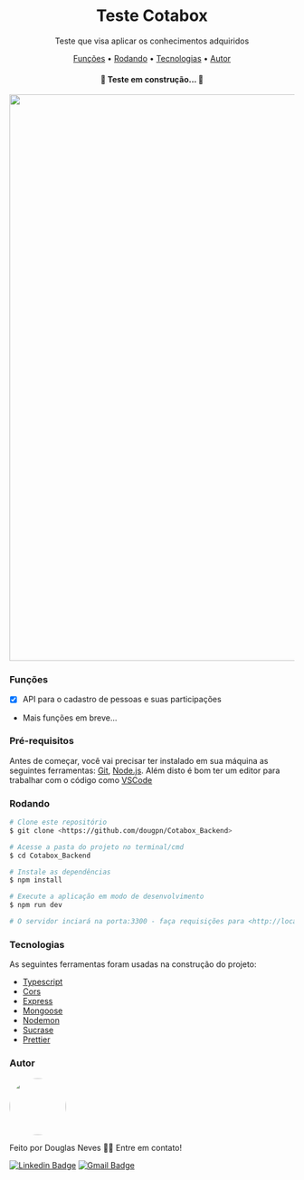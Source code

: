 <h1 align="center">Teste Cotabox</h1>

<p align="center">Teste que visa aplicar os conhecimentos adquiridos</p>

<p align="center">
 <a href="#funções">Funções</a> • 
 <a href="#Pré-requisitos">Rodando</a> • 
 <a href="#tecnologias">Tecnologias</a> • 
 <a href="#autor">Autor</a>
</p>

<h4 align="center"> 
	🚧  Teste em construção...  🚧
</h4>

<p align="center">
<img width= "1000" src="./Screenshots/1.png" />
</p>

### Funções

- [x] API para o cadastro de pessoas e suas participações
- Mais funções em breve...

### Pré-requisitos

Antes de começar, você vai precisar ter instalado em sua máquina as seguintes ferramentas:
[Git](https://git-scm.com), [Node.js](https://nodejs.org/en/). 
Além disto é bom ter um editor para trabalhar com o código como [VSCode](https://code.visualstudio.com/)

### Rodando

```bash
# Clone este repositório
$ git clone <https://github.com/dougpn/Cotabox_Backend>

# Acesse a pasta do projeto no terminal/cmd
$ cd Cotabox_Backend

# Instale as dependências
$ npm install

# Execute a aplicação em modo de desenvolvimento
$ npm run dev

# O servidor inciará na porta:3300 - faça requisições para <http://localhost:3300>
```
### Tecnologias

As seguintes ferramentas foram usadas na construção do projeto:

- [Typescript](https://www.typescriptlang.org/)
- [Cors](https://www.npmjs.com/package/cors)
- [Express](https://expressjs.com/)
- [Mongoose](https://mongoosejs.com/)
- [Nodemon](https://nodemon.io/)
- [Sucrase](https://www.npmjs.com/package/sucrase)
- [Prettier](https://prettier.io/)

### Autor

<a href="https://github.com/dougpn/">
 <img style="border-radius: 50%;" src="https://avatars2.githubusercontent.com/u/62621650?s=400&u=d9672bc16aaaf1fd2b3df06d7e42068ffec48525&v=4" width="100px />
 <br />
 <sub><b>Douglas Neves</b></sub></a> <a href="https://github.com/dougpn" ></a>


Feito por Douglas Neves 👋🏽 Entre em contato!

[![Linkedin Badge](https://img.shields.io/badge/-Douglas-blue?style=flat-square&logo=Linkedin&logoColor=white&link=https://www.linkedin.com/in/douglaspneves/)](https://www.linkedin.com/in/douglaspneves/) 
[![Gmail Badge](https://img.shields.io/badge/-nevesdouglasp@gmail.com-c14438?style=flat-square&logo=Gmail&logoColor=white&link=mailto:nevesdouglasp@gmail.com)](mailto:nevesdouglasp@gmail.com)
